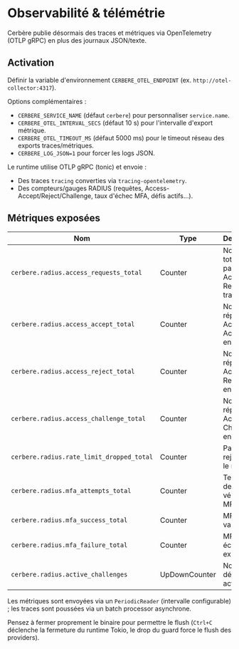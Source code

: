 # Observabilité & télémétrie

Cerbère publie désormais des traces et métriques via OpenTelemetry (OTLP gRPC) en plus des journaux JSON/texte.

## Activation

Définir la variable d'environnement `CERBERE_OTEL_ENDPOINT` (ex. `http://otel-collector:4317`).

Options complémentaires :

- `CERBERE_SERVICE_NAME` (défaut `cerbere`) pour personnaliser `service.name`.
- `CERBERE_OTEL_INTERVAL_SECS` (défaut 10 s) pour l'intervalle d'export métrique.
- `CERBERE_OTEL_TIMEOUT_MS` (défaut 5000 ms) pour le timeout réseau des exports traces/métriques.
- `CERBERE_LOG_JSON=1` pour forcer les logs JSON.

Le runtime utilise OTLP gRPC (tonic) et envoie :

- Des traces `tracing` converties via `tracing-opentelemetry`.
- Des compteurs/gauges RADIUS (requêtes, Access-Accept/Reject/Challenge, taux d'échec MFA, défis actifs…).

## Métriques exposées

| Nom | Type | Description |
| --- | --- | --- |
| `cerbere.radius.access_requests_total` | Counter | Nombre total de paquets Access-Request traités |
| `cerbere.radius.access_accept_total` | Counter | Nombre de réponses Access-Accept envoyées |
| `cerbere.radius.access_reject_total` | Counter | Nombre de réponses Access-Reject envoyées |
| `cerbere.radius.access_challenge_total` | Counter | Nombre de réponses Access-Challenge envoyées |
| `cerbere.radius.rate_limit_dropped_total` | Counter | Paquets rejetés par le rate-limit |
| `cerbere.radius.mfa_attempts_total` | Counter | Tentatives de vérification MFA reçues |
| `cerbere.radius.mfa_success_total` | Counter | MFA validées |
| `cerbere.radius.mfa_failure_total` | Counter | MFA échouées / expirées |
| `cerbere.radius.active_challenges` | UpDownCounter | Nombre de défis MFA actifs |

Les métriques sont envoyées via un `PeriodicReader` (intervalle configurable) ; les traces sont poussées via un batch processor asynchrone.

Pensez à fermer proprement le binaire pour permettre le flush (`Ctrl+C` déclenche la fermeture du runtime Tokio, le drop du guard force le flush des providers).
